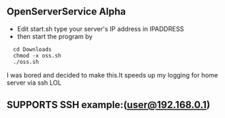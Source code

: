 ## OpenServerService Alpha

- Edit start.sh type your server's IP address in IPADDRESS
- then start the program by 
```
  cd Downloads
  chmod -x oss.sh
  ./oss.sh
```
I was bored and decided to make this.It speeds up my logging for home server via ssh LOL


## SUPPORTS SSH example:(user@192.168.0.1)
